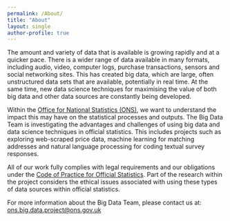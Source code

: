 ```yaml
---
permalink: /About/
title: "About"
layout: single
author-profile: true
---
```




The amount and variety of data that is available is growing rapidly and at a quicker pace. There is a wider range of data available in many formats, including audio, video, computer logs, purchase transactions, sensors and social networking sites. This has created big data, which are large, often unstructured data sets that are available, potentially in real time. At the same time, new data science techniques for maximising the value of both big data and other data sources are constantly being developed.

Within the [Office for National Statistics (ONS)](https://www.ons.gov.uk/), we want to understand the impact this may have on the statistical processes and outputs. The Big Data Team is investigating the advantages and challenges of using big data and data science techniques in official statistics. This includes projects such as exploring web-scraped price data, machine learning for matching addresses and natural language processing for coding textual survey responses.

All of our work fully complies with legal requirements and our obligations under the [Code of Practice for Official Statistics](https://www.statisticsauthority.gov.uk/osr/code-of-practice/). Part of the research within the project considers the ethical issues associated with using these types of data sources within official statistics.

For more information about the Big Data Team, please contact us at: [ons.big.data.project@ons.gov.uk](mailto:ons.big.data.project@ons.gov.uk)

<br>
<br>
<br>
<br>
